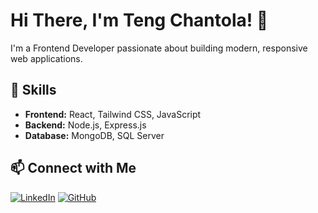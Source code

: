 # Hi There, I'm Teng Chantola! 👋
I'm a Frontend Developer passionate about building modern, responsive web applications. 

## 🚀 Skills
- **Frontend:** React, Tailwind CSS, JavaScript
- **Backend:** Node.js, Express.js
- **Database:** MongoDB, SQL Server

## 📫 Connect with Me
[![LinkedIn](https://img.shields.io/badge/LinkedIn-blue?style=flat-square&logo=linkedin)]([https://www.linkedin.com/in/your-profile](https://www.linkedin.com/in/teng-chantola-09b292297/))
[![GitHub](https://img.shields.io/badge/GitHub-black?style=flat-square&logo=github)]([https://github.com/your-username](https://github.com/LaaSexy))
